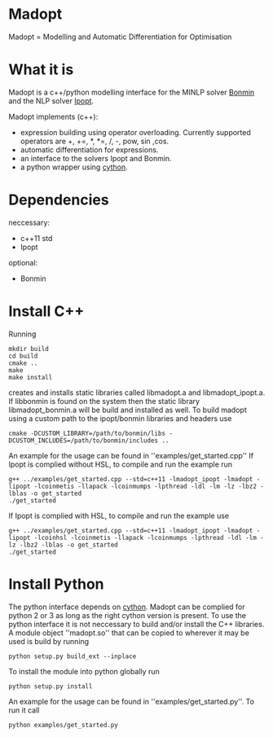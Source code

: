 Madopt
======
Madopt = Modelling and Automatic Differentiation for Optimisation

What it is
==========

Madopt is a c++/python modelling interface for the MINLP solver [Bonmin](https://projects.coin-or.org/Bonmin) and the NLP solver [Ipopt](https://projects.coin-or.org/Ipopt).

Madopt implements (c++):
- expression building using operator overloading. Currently supported operators are +, +=, *, *=, /, -, pow, sin ,cos.
- automatic differentiation for expressions.
- an interface to the solvers Ipopt and Bonmin.
- a python wrapper using [cython](http://cython.org/).

Dependencies
============
neccessary:
- c++11 std
- Ipopt

optional:
- Bonmin

Install C++
===========
Running
```
mkdir build
cd build
cmake ..
make
make install
```
creates and installs static libraries called libmadopt.a and libmadopt_ipopt.a.
If libbonmin is found on the system then the static library libmadopt_bonmin.a
will be build and installed as well.
To build madopt using a custom path to the ipopt/bonmin libraries and headers
use
```
cmake -DCUSTOM_LIBRARY=/path/to/bonmin/libs -DCUSTOM_INCLUDES=/path/to/bonmin/includes ..
```
An example for the usage can be found in ''examples/get_started.cpp''
If Ipopt is complied without HSL, to compile and run the example run
```
g++ ../examples/get_started.cpp --std=c++11 -lmadopt_ipopt -lmadopt -lipopt -lcoinmetis -llapack -lcoinmumps -lpthread -ldl -lm -lz -lbz2 -lblas -o get_started
./get_started
```
If Ipopt is complied with HSL, to compile and run the example use
```
g++ ../examples/get_started.cpp --std=c++11 -lmadopt_ipopt -lmadopt -lipopt -lcoinhsl -lcoinmetis -llapack -lcoinmumps -lpthread -ldl -lm -lz -lbz2 -lblas -o get_started
./get_started
```

Install Python
==============
The python interface depends on [cython](http://cython.org/). 
Madopt can be complied for python 2 or 3 as long as the right cython version is present.
To use the python interface it is not neccessary to build and/or install the
C++ libraries.
A module object ''madopt.so'' that can be copied to wherever it may be used is
build by running
```
python setup.py build_ext --inplace
```
To install the module into python globally run
```
python setup.py install
```
An example for the usage can be found in ''examples/get_started.py''. To run it call
```
python examples/get_started.py
```
